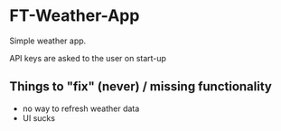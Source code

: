 # FT-Weather-App

Simple weather app.

API keys are asked to the user on start-up

## Things to "fix" (never) / missing functionality

- no way to refresh weather data
- UI sucks
